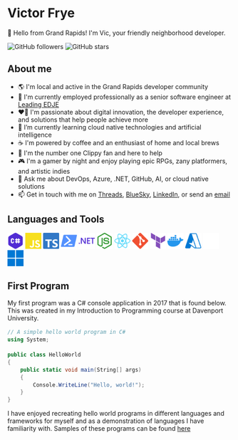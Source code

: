 # Victor Frye

👋 Hello from Grand Rapids! I'm Vic, your friendly neighborhood developer.

![GitHub followers](https://img.shields.io/github/followers/victorfrye?style=social) ![GitHub stars](https://img.shields.io/github/stars/victorfrye?style=social)

## About me

- 🌎 I'm local and active in the Grand Rapids developer community
- 💼 I'm currently employed professionally as a senior software engineer at [Leading EDJE](https://github.com/leadingedje)
- ❤️‍🔥 I'm passionate about digital innovation, the developer experience, and solutions that help people achieve more
- 🌱 I’m currently learning cloud native technologies and artificial intelligence
- ☕ I'm powered by coffee and an enthusiast of home and local brews
- 📎 I'm the number one Clippy fan and here to help
- 🎮 I'm a gamer by night and enjoy playing epic RPGs, zany platformers, and artistic indies
- 💬 Ask me about DevOps, Azure, .NET, GitHub, AI, or cloud native solutions
- 📫 Get in touch with me on [Threads](https://threads.net/@thevictorfryeadventure), [BlueSky](https://bsky.app/profile/victorfrye.com), [LinkedIn](https://linkedin.com/in/victorfrye), or send an [email](mailto:victorfrye@outlook.com)

## Languages and Tools

<p style="align: left;">
    <a href="https://dotnet.microsoft.com/en-us/languages/csharp" target="_blank" rel="noreferrer noopener" style="text-decoration: none;">
        <img src="./images/csharp.svg" width="36" height="36" alt="C#" />
    </a>
    <a href="https://developer.mozilla.org/en-us/docs/web/javascript" target="_blank" rel="noreferrer noopener" style="text-decoration: none;">
        <img src="./images/javascript.svg" width="36" height="36" alt="JavaScript" />
    </a>
    <a href="https://www.typescriptlang.org/" target="_blank" rel="noreferrer noopener" style="text-decoration: none;">
        <img src="./images/typescript.svg" width="36" height="36" alt="TypeScript" />
    </a>
    <a href="https://learn.microsoft.com/en-us/powershell/" target="_blank" rel="noreferrer noopener" style="text-decoration: none;">
        <img src="./images/powershell.svg" width="36" height="36" alt="PowerShell" />
    </a>
    <a href="https://dotnet.microsoft.com/en-us/" target="_blank" rel="noreferrer noopener" style="text-decoration: none;">
        <img src="./images/dotnet.svg" width="36" height="36" alt=".NET" />
    </a>
    <a href="https://nodejs.org/en/" target="_blank" rel="noreferrer noopener" style="text-decoration: none;">
        <img src="./images/nodejs.svg" width="36" height="36" alt="Node.js" />
    </a>
    <a href="https://react.dev/" target="_blank" rel="noreferrer noopener" style="text-decoration: none;">
        <img src="./images/reactjs.svg" width="36" height="36" alt="React.js" />
    </a>
    <a href="https://git-scm.com/" target="_blank" rel="noreferrer noopener" style="text-decoration: none;">
        <img src="./images/git.svg" width="36" height="36" alt="Git" />
    </a>
    <a href="https://www.terraform.io/" target="_blank" rel="noreferrer noopener" style="text-decoration: none;">
        <img src="./images/terraform.svg" width="36" height="36" alt="Terraform" />
    </a>
    <a href="https://www.docker.com/" target="_blank" rel="noreferrer noopener" style="text-decoration: none;">
        <img src="./images/docker.svg" width="36" height="36" alt="Docker" />
    </a>
    <a href="https://azure.microsoft.com/en-us/" target="_blank" rel="noreferrer noopener" style="text-decoration: none;">
        <img src="./images/azure.svg" width="36" height="36" alt="Azure" />
    </a>
    <a href="https://github.com/" target="_blank" rel="noreferrer noopener" style="text-decoration: none;">
        <img src="./images/github.svg" width="36" height="36" alt="GitHub" />
    </a>
    <a href="https://www.microsoft.com/en-us/windows/" target="_blank" rel="noreferrer noopener" style="text-decoration: none;">
        <img src="./images/windows.svg" width="36" height="36" alt="Windows" />
    </a>
</p>

## First Program

My first program was a C# console application in 2017 that is found below. This was created in my Introduction to Programming course at Davenport University.

```csharp
// A simple hello world program in C#
using System;

public class HelloWorld
{
    public static void main(String[] args)
    {
        Console.WriteLine("Hello, world!");
    }
}
```

I have enjoyed recreating hello world programs in different languages and frameworks for myself and as a demonstration of languages I have familiarity with. Samples of these programs can be found [here](./samples/)


